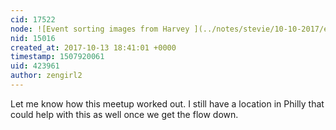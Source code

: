 ```yaml
---
cid: 17522
node: ![Event sorting images from Harvey ](../notes/stevie/10-10-2017/event-sorting-images-from-harvey)
nid: 15016
created_at: 2017-10-13 18:41:01 +0000
timestamp: 1507920061
uid: 423961
author: zengirl2
---
```


Let me know how this meetup worked out. I still have a location in Philly that could help with this as well once we get the flow down.
